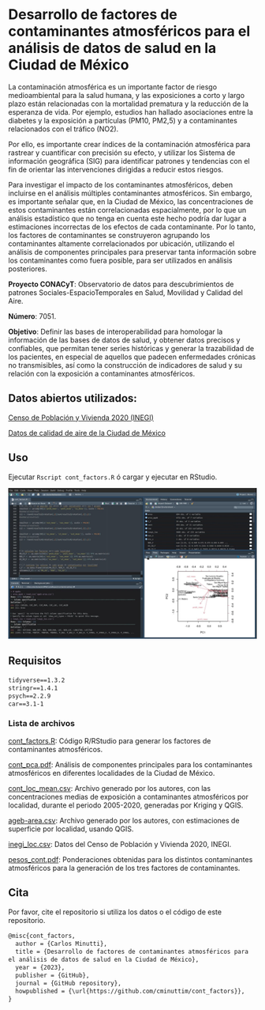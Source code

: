 # Desarrollo de factores de contaminantes atmosféricos para el análisis de datos de salud en la Ciudad de México
La contaminación atmosférica es un importante factor de riesgo medioambiental para la salud humana, y las exposiciones a corto y largo plazo están relacionadas con la mortalidad prematura y la reducción de la esperanza de vida. Por ejemplo, estudios han hallado asociaciones entre la diabetes y la exposición a partículas (PM10, PM2,5) y a contaminantes relacionados con el tráfico (NO2).

Por ello, es importante crear índices de la contaminación atmosférica para rastrear y cuantificar con precisión su efecto, y utilizar los Sistema de información geográfica (SIG) para identificar patrones y tendencias con el fin de orientar las intervenciones dirigidas a reducir estos riesgos.

Para investigar el impacto de los contaminantes atmosféricos, deben incluirse en el análisis múltiples contaminantes atmosféricos. Sin embargo, es importante señalar que, en la Ciudad de México, las concentraciones de estos contaminantes están correlacionadas espacialmente, por lo que un análisis estadístico que no tenga en cuenta este hecho podría dar lugar a estimaciones incorrectas de los efectos de cada contaminante. Por lo tanto, los factores de contaminantes se construyeron agrupando los contaminantes altamente correlacionados por ubicación, utilizando el análisis de componentes principales para preservar tanta información sobre los contaminantes como fuera posible, para ser utilizados en análisis posteriores.

**Proyecto CONACyT**: Observatorio de datos para descubrimientos de patrones Sociales-EspacioTemporales en Salud, Movilidad y Calidad del Aire.

**Número**: 7051.

**Objetivo**: Definir las bases de interoperabilidad para homologar la información de las bases de datos de salud, y obtener datos precisos y confiables, que permitan tener series históricas y generar la trazabilidad de los pacientes, en especial de aquellos que padecen enfermedades crónicas no transmisibles, así como la construcción de indicadores de salud y su relación con la exposición a contaminantes atmosféricos. 

## Datos abiertos utilizados:
[Censo de Población y Vivienda 2020 (INEGI)](https://www.inegi.org.mx/programas/ccpv/2020/)

[Datos de calidad de aire de la Ciudad de México](http://www.aire.cdmx.gob.mx/default.php?opc=%27aKBhnmM=%27)

## Uso
Ejecutar `Rscript cont_factors.R` ó cargar y ejecutar en RStudio.

![Captura de pantalla de RStudio](rstudio.jpg)


## Requisitos
```
tidyverse==1.3.2
stringr==1.4.1
psych==2.2.9 
car==3.1-1 
```

### Lista de archivos
[cont_factors.R](cont_factors.R): Código R/RStudio para generar los factores de contaminantes atmosféricos.

[cont_pca.pdf](cont_pca.pdf): Análisis de componentes principales para los contaminantes atmosféricos en diferentes localidades de la Ciudad de México.

[cont_loc_mean.csv](cont_loc_mean.csv): Archivo generado por los autores, con las concentraciones medias de exposición a contaminantes atmosféricos por localidad, durante el periodo 2005-2020, generadas por Kriging y QGIS.	

[ageb-area.csv](ageb-area.csv): Archivo generado por los autores, con estimaciones de superficie por localidad, usando QGIS.

[inegi_loc.csv](inegi_loc.csv): Datos del Censo de Población y Vivienda 2020, INEGI.

[pesos_cont.pdf](pesos_cont.pdf): Ponderaciones obtenidas para los distintos contaminantes atmosféricos para la generación de los tres factores de contaminantes.


## Cita

Por favor, cite el repositorio si utiliza los datos o el código de este repositorio.
```
@misc{cont_factors,
  author = {Carlos Minutti},
  title = {Desarrollo de factores de contaminantes atmosféricos para el análisis de datos de salud en la Ciudad de México},
  year = {2023},
  publisher = {GitHub},
  journal = {GitHub repository},
  howpublished = {\url{https://github.com/cminuttim/cont_factors}},
}
```
